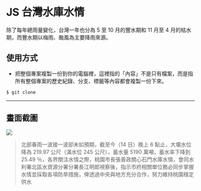 # JS 台灣水庫水情

除了每年總雨量變化，台灣一年也分為 5 至 10 月的豐水期和 11 月至 4 月的枯水期，而豐水期以梅雨、颱風為主要降雨來源。

## 使用方式
- 把整個專案複製一份到你的電腦裡，這裡指的「內容」不是只有檔案，而是指所有整個專案的歷史紀錄、分支、標籤等內容都會複製一份下來。
```sh
$ git clone
```

----

## 畫面截圖
![](https://i.imgur.com/baYcjIl.png)
> 北部春雨一波接一波卻未如預期，截至今（14 日）晚上 6 點止，大壩水位降為 219.97 公尺（滿水位 245 公尺），蓄水量 5190 萬噸，蓄水率下降到 25.49 ％，各界關注水情之際，桃園市長張善政關心石門水庫水情，會同水利署北區水資源分署分署長江明郎視察後，指示市府相關單位務必同步掌握水情並採取各項防旱措施，俾透過中央與地方充分合作，努力維持桃園穩定供水
